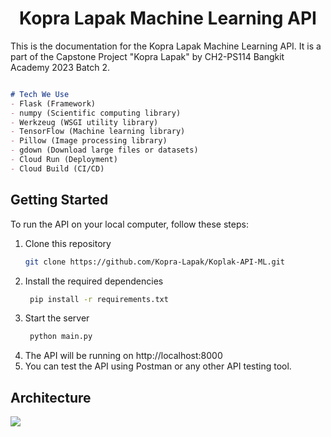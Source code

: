 <center>

# Kopra Lapak Machine Learning API

</center>

This is the documentation for the Kopra Lapak Machine Learning API. It is a part of the Capstone Project "Kopra Lapak" by CH2-PS114 Bangkit Academy 2023 Batch 2.

```markdown

# Tech We Use
- Flask (Framework)
- numpy (Scientific computing library)
- Werkzeug (WSGI utility library)
- TensorFlow (Machine learning library)
- Pillow (Image processing library)
- gdown (Download large files or datasets)
- Cloud Run (Deployment)
- Cloud Build (CI/CD)
```

## Getting Started

To run the API on your local computer, follow these steps:

1. Clone this repository
   ```bash
   git clone https://github.com/Kopra-Lapak/Koplak-API-ML.git
   ```
2. Install the required dependencies
    ```bash
     pip install -r requirements.txt
     ```
3. Start the server
    ```bash
     python main.py
     ```
4. The API will be running on http://localhost:8000
5. You can test the API using Postman or any other API testing tool.

## Architecture
<a href="">
    <img src="https://drive.google.com/uc?id=1m8yUxhSIOMwwspr_i6NU98MlqGERNXdc" />
</a>